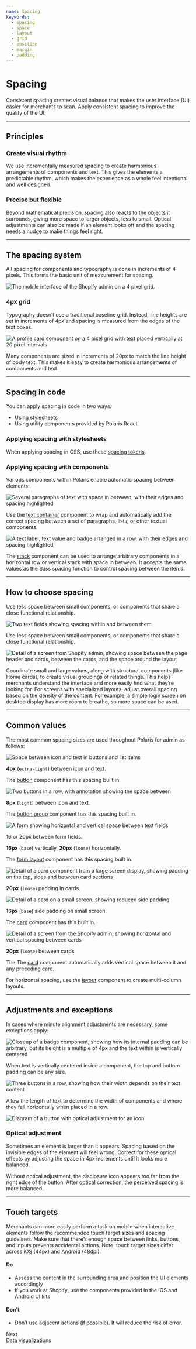 ```yaml
---
name: Spacing
keywords:
  - spacing
  - space
  - layout
  - grid
  - position
  - margin
  - padding
---
```


# Spacing

Consistent spacing creates visual balance that makes the user interface (UI) easier for merchants to scan. Apply consistent spacing to improve the quality of the UI.

---

## Principles

### Create visual rhythm

We use incrementally measured spacing to create harmonious arrangements of components and text. This gives the elements a predictable rhythm, which makes the experience as a whole feel intentional and well designed.

### Precise but flexible

Beyond mathematical precision, spacing also reacts to the objects it surrounds, giving more space to larger objects, less to small. Optical adjustments can also be made if an element looks off and the spacing needs a nudge to make things feel right.

---

## The spacing system

All spacing for components and typography is done in increments of 4 pixels. This forms the basic unit of measurement for spacing.

<!-- centeredcontent -->

![The mobile interface of the Shopify admin on a 4 pixel grid.](/public_images/design/spacing/spacing-4px-grid@2x.png)

### 4px grid

Typography doesn’t use a traditional baseline grid. Instead, line heights are set in increments of 4px and spacing is measured from the edges of the text boxes.

<!-- end -->

<!-- centeredcontent -->

![A profile card component on a 4 pixel grid with text placed vertically at 20 pixel intervals](/public_images/design/spacing/spacing-20px-elements@2x.png)

Many components are sized in increments of 20px to match the line height of body text. This makes it easy to create harmonious arrangements of components and&nbsp;text.

<!-- end -->

---

## Spacing in code

You can apply spacing in code in two ways:

- Using stylesheets
- Using utility components provided by Polaris React

### Applying spacing with stylesheets

When applying spacing in CSS, use these [spacing tokens](/tokens/spacing).

### Applying spacing with components

Various components within Polaris enable automatic spacing between elements:

<!-- centeredcontent -->

![Several paragraphs of text with space in between, with their edges and spacing highlighted](/public_images/design/spacing/spacing-text-container@2x.png)

Use the [text container](/components/text-container) component to wrap and automatically add the correct spacing between a set of paragraphs, lists, or other textual components.

<!-- end -->

<!-- centeredcontent -->

![A text label, text value and badge arranged in a row, with their edges and spacing highlighted](/public_images/design/spacing/spacing-stack@2x.png)

The [stack](/components/stack) component can be used to arrange arbitrary components in a horizontal row or vertical stack with space in between. It accepts the same values as the Sass spacing function to control spacing between the items.

<!-- end -->

---

## How to choose spacing

<!-- showcasecontent -->

Use less space between small components, or components that share a close functional&nbsp;relationship.

![Two text fields showing spacing within and between them](/public_images/design/spacing/spacing-less-space@2x.png)

<!-- end -->

<!-- showcasecontent -->

Use less space between small components, or components that share a close functional&nbsp;relationship.

![Detail of a screen from Shopify admin, showing space between the page header and cards, between the cards, and the space around the layout](/public_images/design/spacing/spacing-more-space@2x.png)

<!-- end -->

Coordinate small and large values, along with structural components (like Home cards), to create visual groupings of related things. This helps merchants understand the interface and more easily find what they’re looking for.
For screens with specialized layouts, adjust overall spacing based on the density of the content. For example, a simple login screen on desktop display has more room to breathe, so more space can be used.

---

## Common values

The most common spacing sizes are used throughout Polaris for admin as follows:

<!-- centeredcontent -->

![Space between icon and text in buttons and list items](/public_images/design/spacing/spacing-extra-tight@2x.png)

**4px** (`extra-tight`) between icon and text.

The [button](/components/button) component has this spacing built in.

<!-- end -->

<!-- centeredcontent -->

![Two buttons in a row, with annotation showing the space between](/public_images/design/spacing/spacing-tight@2x.png)

**8px** (`tight`) between icon and text.

The [button group](/components/button-group) component has this spacing built in.

<!-- end -->

<!-- centeredcontent -->

![A form showing horizontal and vertical space between text fields](/public_images/design/spacing/spacing-base-forms@2x.png)

16 or 20px between form fields.

**16px** (`base`) vertically, **20px** (`loose`) horizontally.

The [form layout](/components/form-layout) component has this spacing built in.

<!-- end -->

<!-- centeredcontent -->

![Detail of a card component from a large screen display, showing padding on the top, sides and between card sections](/public_images/design/spacing/spacing-loose-forms@2x.png)

**20px** (`loose`) padding in cards.

<!-- end -->

<!-- centeredcontent -->

![Detail of a card on a small screen, showing reduced side padding](/public_images/design/spacing/spacing-loose-mobile@2x.png)

**16px** (`base`) side padding on small screen.

The [card](/components/card) component has this built in.

<!-- end -->

<!-- centeredcontent -->

![Detail of a screen from the Shopify admin, showing horizontal and vertical spacing between cards](/public_images/design/spacing/spacing-loose-between-cards@2x.png)

**20px** (`loose`) between cards

The The [card](/components/card) component automatically adds vertical space between it and any preceding card.

For horizontal spacing, use the [layout](/components/layout) component to create multi-column layouts.

<!-- end -->

---

## Adjustments and exceptions

In cases where minute alignment adjustments are necessary, some exceptions apply:

<!-- centeredcontent -->

![Closeup of a badge component, showing how its internal padding can be arbitrary, but its height is a multiple of 4px and the text within is vertically centered](/public_images/design/spacing/spacing-exception-badge@2x.png)

When text is vertically centered inside a component, the top and bottom padding can be any size.

<!-- end -->

<!-- centeredcontent -->

![Three buttons in a row, showing how their width depends on their text content](/public_images/design/spacing/spacing-text-width@2x.png)

Allow the length of text to determine the width of components and where they fall horizontally when placed in a row.

<!-- end -->

<!-- centeredcontent -->

![Diagram of a button with optical adjustment for an icon](/public_images/design/spacing/spacing-optical-adjustment@2x.png)

### Optical adjustment

Sometimes an element is larger than it appears. Spacing based on the invisible edges of the element will feel wrong. Correct for these optical effects by adjusting the space in 4px increments until it looks more balanced.

Without optical adjustment, the disclosure icon appears too far from the right edge of the button. After optical correction, the perceived spacing is more balanced.

<!-- end -->

---

## Touch targets

Merchants can more easily perform a task on mobile when interactive elements follow the recommended touch target sizes and spacing guidelines. Make sure that there’s enough space between links, buttons, and inputs prevents accidental actions. Note: touch target sizes differ across iOS (44px) and Android (48dpi).

<!-- usageblock -->

#### Do

- Assess the content in the surrounding area and position the UI elements accordingly
- If you work at Shopify, use the components provided in the iOS and Android UI kits

#### Don’t

- Don’t use adjacent actions (if possible). It will reduce the risk of error.

<!-- end -->

<div class="NextPage">
Next<br/>
<a href="/design/data-visualizations#navigation">Data visualizations</a>
</div>
